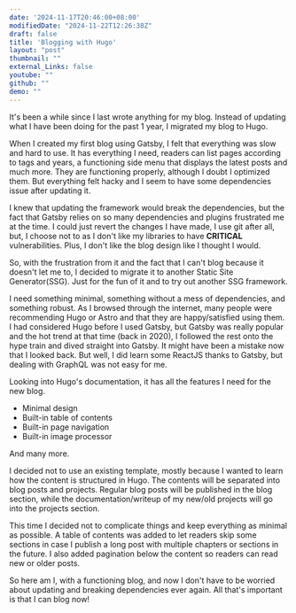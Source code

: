 ```yaml
---
date: '2024-11-17T20:46:00+08:00'
modifiedDate: "2024-11-22T12:26:38Z"
draft: false
title: 'Blogging with Hugo'
layout: "post"
thumbnail: ""
external_Links: false
youtube: ""
github: ""
demo: ""
---
```


It's been a while since I last wrote anything for my blog. Instead of updating what I have been doing for the past 1 year, I migrated my blog to Hugo.

When I created my first blog using Gatsby, I felt that everything was slow and hard to use. It has everything I need, readers can list pages according to tags and years, a functioning side menu that displays the latest posts and much more. They are functioning properly, although I doubt I optimized them. But everything felt hacky and I seem to have some dependencies issue after updating it. 

I knew that updating the framework would break the dependencies, but the fact that Gatsby relies on so many dependencies and plugins frustrated me at the time. I could just revert the changes I have made, I use git after all, but, I choose not to as I don't like my libraries to have **CRITICAL** vulnerabilities. Plus, I don't like the blog design like I thought I would.

So, with the frustration from it and the fact that I can't blog because it doesn't let me to, I decided to migrate it to another Static Site Generator(SSG). Just for the fun of it and to try out another SSG framework.

I need something minimal, something without a mess of dependencies, and something robust. As I browsed through the internet, many people were recommending Hugo or Astro and that they are happy/satisfied using them. I had considered Hugo before I used Gatsby, but Gatsby was really popular and the hot trend at that time (back in 2020), I followed the rest onto the hype train and dived straight into Gatsby. It might have been a mistake now that I looked back. But well, I did learn some ReactJS thanks to Gatsby, but dealing with GraphQL was not easy for me. 

Looking into Hugo's documentation, it has all the features I need for the new blog. 

- Minimal design
- Built-in table of contents
- Built-in page navigation
- Built-in image processor

And many more.

I decided not to use an existing template, mostly because I wanted to learn how the content is structured in Hugo. The contents will be separated into blog posts and projects. Regular blog posts will be published in the blog section, while the documentation/writeup of my new/old projects will go into the projects section. 

This time I decided not to complicate things and keep everything as minimal as possible. A table of contents was added to let readers skip some sections in case I publish a long post with multiple chapters or sections in the future. I also added pagination below the content so readers can read new or older posts. 

So here am I, with a functioning blog, and now I don't have to be worried about updating and breaking dependencies ever again. All that's important is that I can blog now!
